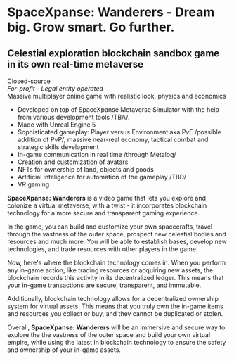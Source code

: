 # SpaceXpanse: Wanderers - Dream big. Grow smart. Go further.
## Celestial exploration blockchain sandbox game in its own real-time metaverse
Closed-source  
*For-profit - Legal entity operated*  
Massive multiplayer online game with realistic look, physics and economics  

* Developed on top of SpaceXpanse Metaverse Simulator with the help from various development tools /TBA/.
* Made with Unreal Engine 5
* Sophisticated gameplay: Player versus Environment aka PvE /possible addition of PvP/, massive near-real economy, tactical combat and strategic skills development
* In-game communication in real time /through Metalog/
* Creation and customization of avatars
* NFTs for ownership of land, objects and goods
* Artificial inteligence for automation of the gameplay /TBD/
* VR gaming

**SpaceXpanse: Wanderers** is a video game that lets you explore and colonize a virtual metaverse, with a twist - it incorporates blockchain technology for a more secure and transparent gaming experience.

In the game, you can build and customize your own spacecrafts, travel through the vastness of the outer space, prospect new celestial bodies and resources and much more. You will be able to establish bases, develop new technologies, and trade resources with other players in the game.

Now, here's where the blockchain technology comes in. When you perform any in-game action, like trading resources or acquiring new assets, the blockchain records this activity in its decentralized ledger. This means that your in-game transactions are secure, transparent, and immutable.

Additionally, blockchain technology allows for a decentralized ownership system for virtual assets. This means that you truly own the in-game items and resources you collect or buy, and they cannot be duplicated or stolen.

Overall, **SpaceXpanse: Wanderers** will be an immersive and secure way to explore the the vastness of the outer space and build your own virtual empire, while using the latest in blockchain technology to ensure the safety and ownership of your in-game assets.
